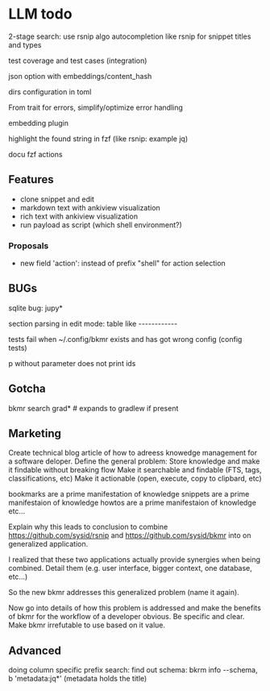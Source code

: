 # LLM todo

2-stage search: use rsnip algo
autocompletion like rsnip for snippet titles and types

test coverage and test cases (integration)

json option with embeddings/content_hash

dirs configuration in toml

From trait for errors, simplify/optimize error handling

embedding plugin

highlight the found string in fzf (like rsnip: example jq)

docu fzf actions

## Features
- clone snippet and edit
- markdown text with ankiview visualization
- rich text with ankiview visualization
- run payload as script (which shell environment?)

### Proposals
- new field 'action': instead of prefix "shell" for action selection



## BUGs
sqlite bug: jupy*

section parsing in edit mode: table like ------------

tests fail when ~/.config/bkmr exists and has got wrong config (config tests)

p without parameter does not print ids


## Gotcha
bkmr search grad*  # expands to gradlew if present

## Marketing
Create technical blog article of how to adreess knowedge management for a software deloper.
Define the general problem:
Store knowledge and make it findable without breaking flow
Make it searchable and findable (FTS, tags, classifications, etc)
Make it actionable (open, execute, copy to clipbard, etc)

bookmarks are a prime manifestation of knowledge
snippets are a prime manifestaion of knowledge
howtos are a prime manifestaion of knowledge
etc...

Explain why this leads to conclusion to combine https://github.com/sysid/rsnip and https://github.com/sysid/bkmr into on
generalized application.

I realized that these two applications actually provide synergies when being combined. Detail them (e.g. user interface,
bigger context, one database, etc...)

So the new bkmr addresses this generalized problem (name it again).

Now go into details of how this problem is addressed and make the benefits of bkmr for the workflow of a developer
obvious. Be specific and clear. Make bkmr irrefutable to use based on it value.


## Advanced
doing column specific prefix search: find out schema: bkrm info --schema, b 'metadata:jq*' (metadata holds the title)
